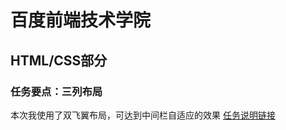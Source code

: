 # 百度前端技术学院
## HTML/CSS部分
### 任务要点：三列布局
本次我使用了双飞翼布局，可达到中间栏自适应的效果
[任务说明链接][1]

[1]:http://ife.baidu.com/task/detail?taskId=3